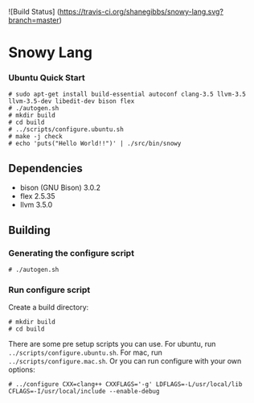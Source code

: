 ![Build Status]
(https://travis-ci.org/shanegibbs/snowy-lang.svg?branch=master)

# Snowy Lang

### Ubuntu Quick Start

```
# sudo apt-get install build-essential autoconf clang-3.5 llvm-3.5 llvm-3.5-dev libedit-dev bison flex
# ./autogen.sh
# mkdir build
# cd build
# ../scripts/configure.ubuntu.sh
# make -j check
# echo 'puts("Hello World!!")' | ./src/bin/snowy
```

## Dependencies

* bison (GNU Bison) 3.0.2
* flex 2.5.35
* llvm 3.5.0

## Building

### Generating the configure script

```
# ./autogen.sh
```

### Run configure script

Create a build directory:

```
# mkdir build
# cd build
```

There are some pre setup scripts you can use. For ubuntu, run `../scripts/configure.ubuntu.sh`. For mac, run `../scripts/configure.mac.sh`. Or you can run configure with your own options:

```
# ../configure CXX=clang++ CXXFLAGS='-g' LDFLAGS=-L/usr/local/lib CFLAGS=-I/usr/local/include --enable-debug
```
